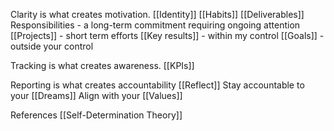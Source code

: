
Clarity is what creates motivation.
[[Identity]]
[[Habits]]
[[Deliverables]]
Responsibilities - a long-term commitment requiring ongoing attention
[[Projects]] - short term efforts
[[Key results]] - within my control
[[Goals]] - outside your control

Tracking is what creates awareness.
[[KPIs]]

Reporting is what creates accountability
[[Reflect]]
Stay accountable to your [[Dreams]]
Align with your [[Values]]

References
[[Self-Determination Theory]]